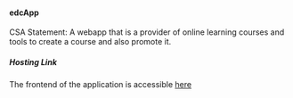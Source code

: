 #### edcApp
CSA Statement: A webapp that is a provider of online learning courses and tools to create a course and also promote it.

##### Hosting Link
The frontend of the application is accessible [here](https://hogum.github.io/edcApp/)
